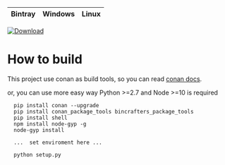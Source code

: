 | Bintray | Windows | Linux  |
|:--------:|:---------:|:-----------------:|
[ ![Download](https://api.bintray.com/packages/cppbitman/nodeplugin/plugin.node%3Acppbitman/images/download.svg) ](https://bintray.com/cppbitman/nodeplugin/plugin.node%3Acppbitman/_latestVersion)

# How to build
This project use conan as build tools, so you can read [conan docs](https://docs.conan.io/en/latest/).

or, you can use more easy way
Python >=2.7  and Node >=10 is required


```shell
  pip install conan --upgrade
  pip install conan_package_tools bincrafters_package_tools
  pip install shell
  npm install node-gyp -g
  node-gyp install
  
  ...  set enviroment here ...

  python setup.py
```

  




